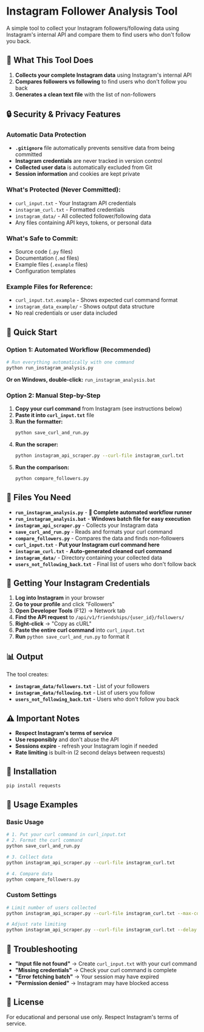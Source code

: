 # Instagram Follower Analysis Tool

A simple tool to collect your Instagram followers/following data using Instagram's internal API and compare them to find users who don't follow you back.

## 🎯 What This Tool Does

1. **Collects your complete Instagram data** using Instagram's internal API
2. **Compares followers vs following** to find users who don't follow you back
3. **Generates a clean text file** with the list of non-followers

## 🔒 Security & Privacy Features

### **Automatic Data Protection**
- **`.gitignore`** file automatically prevents sensitive data from being committed
- **Instagram credentials** are never tracked in version control
- **Collected user data** is automatically excluded from Git
- **Session information** and cookies are kept private

### **What's Protected (Never Committed):**
- `curl_input.txt` - Your Instagram API credentials
- `instagram_curl.txt` - Formatted credentials
- `instagram_data/` - All collected follower/following data
- Any files containing API keys, tokens, or personal data

### **What's Safe to Commit:**
- Source code (`.py` files)
- Documentation (`.md` files)
- Example files (`.example` files)
- Configuration templates

### **Example Files for Reference:**
- `curl_input.txt.example` - Shows expected curl command format
- `instagram_data_example/` - Shows output data structure
- No real credentials or user data included

## 🚀 Quick Start

### Option 1: Automated Workflow (Recommended)
```bash
# Run everything automatically with one command
python run_instagram_analysis.py
```

**Or on Windows, double-click:** `run_instagram_analysis.bat`

### Option 2: Manual Step-by-Step
1. **Copy your curl command** from Instagram (see instructions below)
2. **Paste it into `curl_input.txt`** file
3. **Run the formatter:**
   ```bash
   python save_curl_and_run.py
   ```
4. **Run the scraper:**
   ```bash
   python instagram_api_scraper.py --curl-file instagram_curl.txt
   ```
5. **Run the comparison:**
   ```bash
   python compare_followers.py
   ```

## 📁 Files You Need

- **`run_instagram_analysis.py`** - **🚀 Complete automated workflow runner**
- **`run_instagram_analysis.bat`** - **Windows batch file for easy execution**
- **`instagram_api_scraper.py`** - Collects your Instagram data
- **`save_curl_and_run.py`** - Reads and formats your curl command
- **`compare_followers.py`** - Compares the data and finds non-followers
- **`curl_input.txt`** - **Put your Instagram curl command here**
- **`instagram_curl.txt`** - **Auto-generated cleaned curl command**
- **`instagram_data/`** - Directory containing your collected data
- **`users_not_following_back.txt`** - Final list of users who don't follow back

## 🔑 Getting Your Instagram Credentials

1. **Log into Instagram** in your browser
2. **Go to your profile** and click "Followers"
3. **Open Developer Tools** (F12) → Network tab
4. **Find the API request** to `/api/v1/friendships/{user_id}/followers/`
5. **Right-click** → "Copy as cURL"
6. **Paste the entire curl command** into `curl_input.txt`
7. **Run** `python save_curl_and_run.py` to format it

## 📊 Output

The tool creates:
- **`instagram_data/followers.txt`** - List of your followers
- **`instagram_data/following.txt`** - List of users you follow
- **`users_not_following_back.txt`** - Users who don't follow you back

## ⚠️ Important Notes

- **Respect Instagram's terms of service**
- **Use responsibly** and don't abuse the API
- **Sessions expire** - refresh your Instagram login if needed
- **Rate limiting** is built-in (2 second delays between requests)

## 🔧 Installation

```bash
pip install requests
```

## 📖 Usage Examples

### Basic Usage
```bash
# 1. Put your curl command in curl_input.txt
# 2. Format the curl command
python save_curl_and_run.py

# 3. Collect data
python instagram_api_scraper.py --curl-file instagram_curl.txt

# 4. Compare data
python compare_followers.py
```

### Custom Settings
```bash
# Limit number of users collected
python instagram_api_scraper.py --curl-file instagram_curl.txt --max-count 1000

# Adjust rate limiting
python instagram_api_scraper.py --curl-file instagram_curl.txt --delay 3.0
```

## 🚨 Troubleshooting

- **"Input file not found"** → Create `curl_input.txt` with your curl command
- **"Missing credentials"** → Check your curl command is complete
- **"Error fetching batch"** → Your session may have expired
- **"Permission denied"** → Instagram may have blocked access

## 📄 License

For educational and personal use only. Respect Instagram's terms of service. 